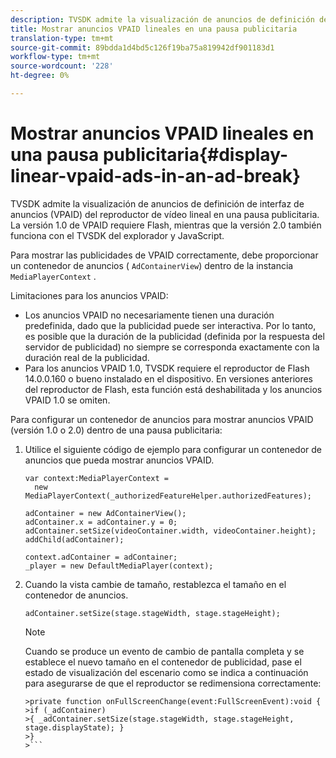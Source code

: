 ```yaml
---
description: TVSDK admite la visualización de anuncios de definición de interfaz de anuncios (VPAID) del reproductor de vídeo lineal en una pausa publicitaria. La versión 1.0 de VPAID requiere Flash, mientras que la versión 2.0 también funciona con el TVSDK del explorador y JavaScript.
title: Mostrar anuncios VPAID lineales en una pausa publicitaria
translation-type: tm+mt
source-git-commit: 89bdda1d4bd5c126f19ba75a819942df901183d1
workflow-type: tm+mt
source-wordcount: '228'
ht-degree: 0%

---
```



# Mostrar anuncios VPAID lineales en una pausa publicitaria{#display-linear-vpaid-ads-in-an-ad-break}

TVSDK admite la visualización de anuncios de definición de interfaz de anuncios (VPAID) del reproductor de vídeo lineal en una pausa publicitaria. La versión 1.0 de VPAID requiere Flash, mientras que la versión 2.0 también funciona con el TVSDK del explorador y JavaScript.

Para mostrar las publicidades de VPAID correctamente, debe proporcionar un contenedor de anuncios ( `AdContainerView`) dentro de la instancia `MediaPlayerContext` .

Limitaciones para los anuncios VPAID:

* Los anuncios VPAID no necesariamente tienen una duración predefinida, dado que la publicidad puede ser interactiva. Por lo tanto, es posible que la duración de la publicidad (definida por la respuesta del servidor de publicidad) no siempre se corresponda exactamente con la duración real de la publicidad.
* Para los anuncios VPAID 1.0, TVSDK requiere el reproductor de Flash 14.0.0.160 o bueno instalado en el dispositivo. En versiones anteriores del reproductor de Flash, esta función está deshabilitada y los anuncios VPAID 1.0 se omiten.

Para configurar un contenedor de anuncios para mostrar anuncios VPAID (versión 1.0 o 2.0) dentro de una pausa publicitaria:

1. Utilice el siguiente código de ejemplo para configurar un contenedor de anuncios que pueda mostrar anuncios VPAID.

   ```
   var context:MediaPlayerContext =  
     new MediaPlayerContext(_authorizedFeatureHelper.authorizedFeatures); 
   
   adContainer = new AdContainerView(); 
   adContainer.x = adContainer.y = 0; 
   adContainer.setSize(videoContainer.width, videoContainer.height); 
   addChild(adContainer); 
   
   context.adContainer = adContainer; 
   _player = new DefaultMediaPlayer(context);
   ```

1. Cuando la vista cambie de tamaño, restablezca el tamaño en el contenedor de anuncios.

   ```
   adContainer.setSize(stage.stageWidth, stage.stageHeight);
   ```

   >[!NOTE]
   >
   >Cuando se produce un evento de cambio de pantalla completa y se establece el nuevo tamaño en el contenedor de publicidad, pase el estado de visualización del escenario como se indica a continuación para asegurarse de que el reproductor se redimensiona correctamente:
   >
   >
   ```
   >private function onFullScreenChange(event:FullScreenEvent):void { 
   >if (_adContainer) 
   >{ _adContainer.setSize(stage.stageWidth, stage.stageHeight, stage.displayState); } 
   >}
   >```

